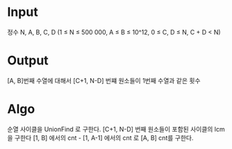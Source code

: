 # Input
정수 N, A, B, C, D (1 ≤ N ≤ 500 000, A ≤ B ≤ 10^12, 0 ≤ C, D ≤ N, C + D < N)

# Output
[A, B]번째 수열에 대해서 [C+1, N-D] 번쨰 원소들이 1번째 수열과 같은 횟수


# Algo
순열 사이클을 UnionFind 로 구한다.
[C+1, N-D] 번째 원소들이 포함된 사이클의 lcm을 구한다
[1, B] 에서의 cnt - [1, A-1] 에서의 cnt 로 [A, B] cnt를 구한다.

